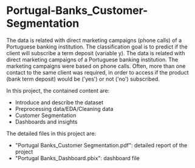 # Portugal-Banks_Customer-Segmentation

The data is related with direct marketing campaigns (phone calls) of a Portuguese banking institution. The classification goal is to predict if the client will subscribe a term deposit (variable y).
The data is related with direct marketing campaigns of a Portuguese banking institution. The marketing campaigns were based on phone calls. Often, more than one contact to the same client was required, in order to access if the product (bank term deposit) would be ('yes') or not ('no') subscribed.

In this project, the contained content are:
- Introduce and describe the dataset
- Preprocessing data/EDA/Cleaning data
- Customer Segmentation
- Dashboards and insights

The detailed files in this project are:
- "Portugal Banks_Customer Segmentation.pdf": detailed report of the project
- "Portugal Banks_Dashboard.pbix": dashboard file
